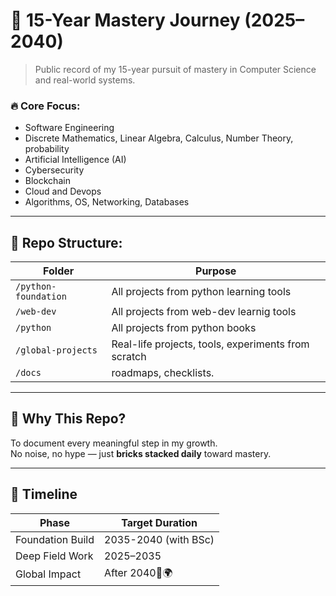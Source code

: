 # 🧱 15-Year Mastery Journey (2025–2040)

> Public record of my 15-year pursuit of mastery in Computer Science and real-world systems.

### 🔥 Core Focus:

- Software Engineering
- Discrete Mathematics, Linear Algebra, Calculus, Number Theory, probability
- Artificial Intelligence (AI)
- Cybersecurity
- Blockchain
- Cloud and Devops
- Algorithms, OS, Networking, Databases

---

## 📁 Repo Structure:

| Folder               | Purpose                                             |
| -------------------- | --------------------------------------------------- |
| `/python-foundation` | All projects from python learning tools             |
| `/web-dev`           | All projects from web-dev learnig tools             |
| `/python`            | All projects from python books                      |
| `/global-projects`   | Real-life projects, tools, experiments from scratch |
| `/docs`              | roadmaps, checklists.                               |

---

## 🧠 Why This Repo?

To document every meaningful step in my growth.  
No noise, no hype — just **bricks stacked daily** toward mastery.

---

## 📆 Timeline

| Phase            | Target Duration      |
| ---------------- | -------------------- |
| Foundation Build | 2035-2040 (with BSc) |
| Deep Field Work  | 2025–2035            |
| Global Impact    | After 2040🧠🌍       |
